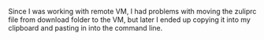 Since I was working with remote VM, I had problems with moving the zuliprc file from download folder to the VM, but later I ended up copying it into my clipboard and pasting in into the command line.
